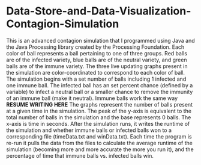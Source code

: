 # Data-Store-and-Data-Visualization-Contagion-Simulation
This is an advanced contagion simulation that I programmed using Java and the Java Processing library created by the Processing Foundation. Each color of ball represents a ball pertaining to one of three groups. Red balls are of the infected variety, blue balls are of the neutral variety, and green balls are of the immune variety. The three live updating graphs present in the simulation are color-coordinated to correspond to each color of ball. The simulation begins with a set number of balls including 1 infected and one immune ball. The infected ball has an set percent chance (defined by a variable) to infect a neutral ball or a smaller chance to remove the immunity of an immune ball (make it neutral). Immune balls work the same way **RESUME WRITING HERE** The graphs represent the number of balls present at a given time in the simulation. The peak of the y-axis is equivalent to the total number of balls in the simulation and the base represents 0 balls. The x-axis is time in seconds. After the simulation runs, it writes the runtime of the simulation and whether immune balls or infected balls won to a corresponding file (timeData.txt and winData.txt). Each time the program is re-run it pulls the data from the files to calculate the average runtime of the simulation (becoming more and more accurate the more you run it), and the percentage of time that immune balls vs. infected balls win. 
